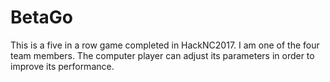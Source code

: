 # BetaGo
This is a five in a row game completed in HackNC2017.
I am one of the four team members.
The computer player can adjust its parameters in order to improve its performance.
